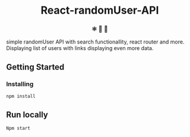 
<h1 align="center">
  React-randomUser-API
</h1>

<h3 align="center">
  ⚛️ 📄 🚀
</h3>

simple randomUser API with search functionallity, react router and more. Displaying list of users with links displaying even more data.


## Getting Started

### Installing

```
npm install
```

## Run locally

```
Npm start
```
